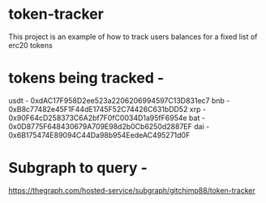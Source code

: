# token-tracker

This project is an example of how to track users balances for a fixed list of erc20 tokens

# tokens being tracked - 

usdt - 0xdAC17F958D2ee523a2206206994597C13D831ec7 
bnb - 0xB8c77482e45F1F44dE1745F52C74426C631bDD52
xrp - 0x90F64cD258373C6A2bf7F0fC0034D1a95fF6954e
bat - 0x0D8775F648430679A709E98d2b0Cb6250d2887EF
dai - 0x6B175474E89094C44Da98b954EedeAC495271d0F

# Subgraph to query - 

https://thegraph.com/hosted-service/subgraph/gitchimp88/token-tracker
